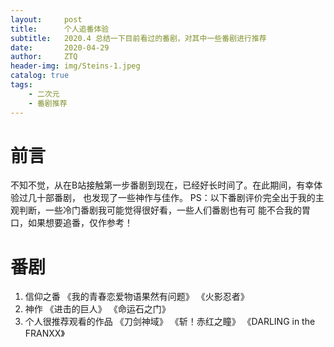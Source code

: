 ```yaml
---
layout:     post
title:      个人追番体验
subtitle:   2020.4 总结一下目前看过的番剧，对其中一些番剧进行推荐
date:       2020-04-29
author:     ZTQ
header-img: img/Steins-1.jpeg
catalog: true
tags:
    - 二次元
    - 番剧推荐
---
```

# 前言
   不知不觉，从在B站接触第一步番剧到现在，已经好长时间了。在此期间，有幸体验过几十部番剧，
   也发现了一些神作与佳作。
   PS：以下番剧评价完全出于我的主观判断，一些冷门番剧我可能觉得很好看，一些人们番剧也有可
    能不合我的胃口，如果想要追番，仅作参考！
   
# 番剧
   1. 信仰之番
    《我的青春恋爱物语果然有问题》
    《火影忍者》
   2. 神作
    《进击的巨人》
    《命运石之门》
   3. 个人很推荐观看的作品
    《刀剑神域》
    《斩！赤红之瞳》
    《DARLING in the FRANXX》
    
    
